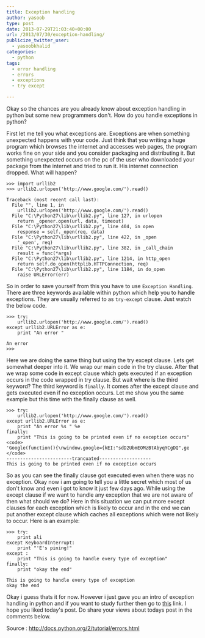 ```yaml
---
title: Exception handling
author: yasoob
type: post
date: 2013-07-29T21:03:40+00:00
url: /2013/07/30/exception-handling/
publicize_twitter_user:
  - yasoobkhalid
categories:
  - python
tags:
  - error handling
  - errors
  - exceptions
  - try except

---
```

Okay so the chances are you already know about exception handling in python but some new programmers don't. How do you handle exceptions in python? 

First let me tell you what exceptions are. Exceptions are when something unexpected happens with your code. Just think that you writing a huge program which browses the internet and accesses web pages, the program works fine on your side and you consider packaging and distributing it. But something unexpected occurs on the pc of the user who downloaded your package from the internet and tried to run it. His internet connection dropped. What will happen?

```
>>> import urllib2
>>> urllib2.urlopen('http://www.google.com/').read()

Traceback (most recent call last):
  File "", line 1, in 
    urllib2.urlopen('http://www.google.com/').read()
  File "C:\Python27\lib\urllib2.py", line 127, in urlopen
    return _opener.open(url, data, timeout)
  File "C:\Python27\lib\urllib2.py", line 404, in open
    response = self._open(req, data)
  File "C:\Python27\lib\urllib2.py", line 422, in _open
    '_open', req)
  File "C:\Python27\lib\urllib2.py", line 382, in _call_chain
    result = func(*args)
  File "C:\Python27\lib\urllib2.py", line 1214, in http_open
    return self.do_open(httplib.HTTPConnection, req)
  File "C:\Python27\lib\urllib2.py", line 1184, in do_open
    raise URLError(err)
```

So in order to save yourself from this you have to use `Exception Handling`. There are three keywords available within python which help you to handle exceptions. They are usually referred to as `try-except` clause. Just watch the below code.

```
>>> try:
	urllib2.urlopen('http://www.google.com/').read()
except urllib2.URLError as e:
	print "An error " 
	
An error
>>> 
```

Here we are doing the same thing but using the try except clause. Lets get somewhat deeper into it. We wrap our main code in the try clause. After that we wrap some code in except clause which gets executed if an exception occurs in the code wrapped in try clause. But wait where is the third keyword? The third keyword is `finally`. It comes after the except clause and gets executed even if no exception occurs. Let me show you the same example but this time with the finally clause as well.

```
>>> try:
	urllib2.urlopen('http://www.google.com/').read()
except urllib2.URLError as e:
	print "An error %s " %e
finally:
	print "This is going to be printed even if no exception occurs"
<code>
'Google(function(){\nwindow.google={kEI:"sdD2UbmEOMzBtAbyqYCgDQ",ge
</code>
------------------------trancuated------------------- 
This is going to be printed even if no exception occurs
```

So as you can see the finally clause got executed even when there was no exception. Okay now i am going to tell you a little secret which most of us don't know and even i got to know it just few days ago. While using the except clause if we want to handle any exception that we are not aware of then what should we do? Here in this situation we can put more except clauses for each exception which is likely to occur and in the end we can put another except clause which caches all exceptions which were not likely to occur. Here is an example:

```
>>> try:
    print ali
except KeyboardInterrupt:
    print "'E's pining!"
except :
    print "This is going to handle every type of exception"
finally:
    print "okay the end"

This is going to handle every type of exception
okay the end
```

Okay i guess thats it for now. However i just gave you an intro of exception handling in python and if you want to study further then go to [this](http://docs.python.org/2/tutorial/errors.html) link. I hope you liked today's post. Do share your views about todays post in the comments below.

Source : http://docs.python.org/2/tutorial/errors.html
